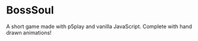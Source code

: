 # BossSoul
A short game made with p5play and vanilla JavaScript. Complete with hand drawn animations!
